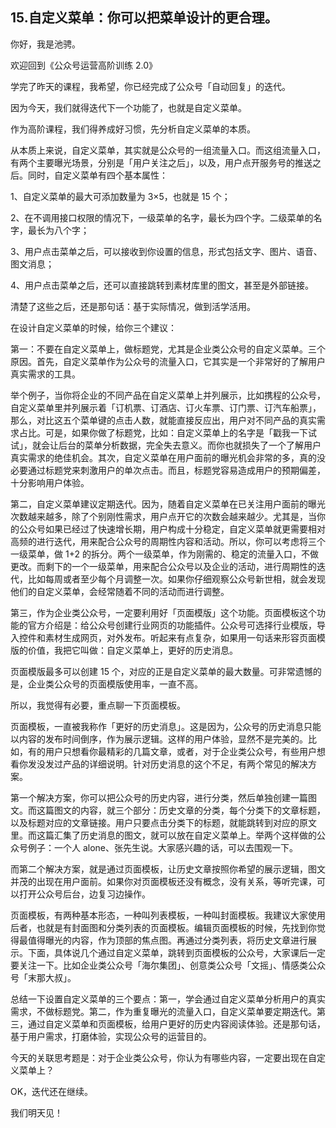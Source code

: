 ## 15.自定义菜单：你可以把菜单设计的更合理。
你好，我是池骋。


欢迎回到《公众号运营高阶训练 2.0》


学完了昨天的课程，我希望，你已经完成了公众号「自动回复」的迭代。


因为今天，我们就得迭代下一个功能了，也就是自定义菜单。


作为高阶课程，我们得养成好习惯，先分析自定义菜单的本质。


从本质上来说，自定义菜单，其实就是公众号的一组流量入口。而这组流量入口，有两个主要曝光场景，分别是「用户关注之后」，以及，用户点开服务号的推送之后。同时，自定义菜单有四个基本属性：


1、自定义菜单的最大可添加数量为 3×5，也就是 15 个；


2、在不调用接口权限的情况下，一级菜单的名字，最长为四个字。二级菜单的名字，最长为八个字；


3、用户点击菜单之后，可以接收到你设置的信息，形式包括文字、图片、语音、图文消息；


4、用户点击菜单之后，还可以直接跳转到素材库里的图文，甚至是外部链接。


清楚了这些之后，还是那句话：基于实际情况，做到活学活用。


在设计自定义菜单的时候，给你三个建议：


第一：不要在自定义菜单上，做标题党，尤其是企业类公众号的自定义菜单。三个原因。首先，自定义菜单作为公众号的流量入口，它其实是一个非常好的了解用户真实需求的工具。


举个例子，当你将企业的不同产品在自定义菜单上并列展示，比如携程的公众号，自定义菜单里并列展示着「订机票、订酒店、订火车票、订门票、订汽车船票」，那么，对比这五个菜单键的点击人数，就能直接反应出，用户对不同产品的真实需求占比。可是，如果你做了标题党，比如：自定义菜单上的名字是「戳我一下试试」，就会让后台的菜单分析数据，完全失去意义。而你也就损失了一个了解用户真实需求的绝佳机会。其次，自定义菜单在用户面前的曝光机会非常的多，真的没必要通过标题党来刺激用户的单次点击。而且，标题党容易造成用户的预期偏差，十分影响用户体验。


第二，自定义菜单建议定期迭代。因为，随着自定义菜单在已关注用户面前的曝光次数越来越多，除了个别刚性需求，用户点开它的次数会越来越少。尤其是，当你的公众号如果已经过了快速增长期，用户构成十分稳定，自定义菜单就更需要相对高频的进行迭代，用来配合公众号的周期性内容和活动。所以，你可以考虑将三个一级菜单，做 1+2 的拆分。两个一级菜单，作为刚需的、稳定的流量入口，不做更改。而剩下的一个一级菜单，用来配合公众号以及企业的活动，进行周期性的迭代，比如每周或者至少每个月调整一次。如果你仔细观察公众号新世相，就会发现他们的自定义菜单，会经常随着不同的活动而进行调整。


第三，作为企业类公众号，一定要利用好「页面模版」这个功能。页面模板这个功能的官方介绍是：给公众号创建行业网页的功能插件。公众号可选择行业模版，导入控件和素材生成网页，对外发布。听起来有点复杂，如果用一句话来形容页面模版的价值，我把它叫做：自定义菜单上，更好的历史消息。


页面模版最多可以创建 15 个，对应的正是自定义菜单的最大数量。可非常遗憾的是，企业类公众号的页面模版使用率，一直不高。


所以，我觉得有必要，重点聊一下页面模板。


页面模板，一直被我称作「更好的历史消息」。这是因为，公众号的历史消息只能以内容的发布时间倒序，作为展示逻辑。这样的用户体验，显然不是完美的。比如，有的用户只想看你最精彩的几篇文章，或者，对于企业类公众号，有些用户想看你发没发过产品的详细说明。针对历史消息的这个不足，有两个常见的解决方案。


第一个解决方案，你可以把公众号的历史内容，进行分类，然后单独创建一篇图文。而这篇图文的内容，就三个部分：历史文章的分类，每个分类下的文章标题，以及标题对应的文章链接。用户只要点击分类下的标题，就能跳转到对应的原文里。而这篇汇集了历史消息的图文，就可以放在自定义菜单上。举两个这样做的公众号例子：一个人 alone、张先生说。大家感兴趣的话，可以去围观一下。


而第二个解决方案，就是通过页面模板，让历史文章按照你希望的展示逻辑，图文并茂的出现在用户面前。如果你对页面模板还没有概念，没有关系，等听完课，可以打开公众号后台，边复习边操作。


页面模板，有两种基本形态，一种叫列表模板，一种叫封面模板。我建议大家使用后者，也就是有封面图和分类列表的页面模板。编辑页面模板的时候，先找到你觉得最值得曝光的内容，作为顶部的焦点图。再通过分类列表，将历史文章进行展示。下面，具体说几个通过自定义菜单，跳转到页面模板的公众号，大家课后一定要关注一下。比如企业类公众号「海尔集团」、创意类公众号「文摇」、情感类公众号「末那大叔」。


总结一下设置自定义菜单的三个要点：第一，学会通过自定义菜单分析用户的真实需求，不做标题党。第二，作为重复曝光的流量入口，自定义菜单要定期迭代。第三，通过自定义菜单和页面模板，给用户更好的历史内容阅读体验。还是那句话，基于用户需求，打磨体验，实现公众号的运营目的。


今天的关联思考题是：对于企业类公众号，你认为有哪些内容，一定要出现在自定义菜单上？


OK，迭代还在继续。


我们明天见！

